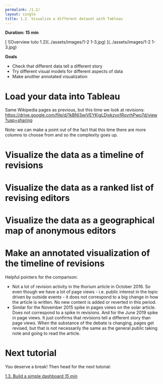 ```yaml
---
permalink: /1.2/
layout: single
title: 1.2. Visualize a different dataset with Tableau
---
```


**Duration: 15 min**

[
	![Overview tuto 1.2](../assets/images/1-2 1-3.jpg)
](../assets/images/1-2 1-3.jpg)

**Goals**
* Check that different data tell a different story
* Try different visual models for different aspects of data
* Make another annotated visualization

# Load your data into Tableau

Same Wikipedia pages as previous, but this time we look at revisions: https://drive.google.com/file/d/1kBNI3wiVEYKjgLDjxkzvo1RovrhPwo7d/view?usp=sharing

Note: we can make a point out of the fact that this time there are more columns to choose from and so the complexity goes up.

# Visualize the data as a timeline of revisions


# Visualize the data as a ranked list of revising editors 

# Visualize the data as a geographical map of anonymous editors

# Make an annotated visualization of the timeline of revisions

Helpful pointers for the comparison:
- Not a lot of revision activity in the thorium article in October 2016. So even though we have a lot of page views - i.e. public interest in the topic driven by outside events - it does not correspond to a big change in how the article is written. No new content is added or reverted in this period.
- Similar for the November 2015 spike in pages views on the solar article. Does not correspond to a spike in revisions. And for the June 2019 spike in page views. It just confirms that revisions tell a different story than page views.  When the substance of the debate is changing, pages get revised, but that is not necessarily the same as the general public taking note and going to read the article.

# Next tutorial

You deserve a break! Then head for the next tutorial:

[<i class="fas fa-forward"></i> 1.3. Build a simple dashboard *15 min*](../1.3/)

